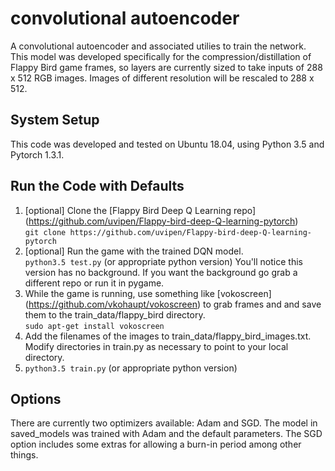 # convolutional autoencoder
A convolutional autoencoder and associated utilies to train the network. This model was developed specifically for the
compression/distillation of Flappy Bird game frames, so layers are currently sized to take inputs of 288 x 512 RGB images.
Images of different resolution will be rescaled to 288 x 512.

## System Setup
This code was developed and tested on Ubuntu 18.04, using Python 3.5 and Pytorch 1.3.1.

## Run the Code with Defaults
1. [optional] Clone the [Flappy Bird Deep Q Learning repo] (https://github.com/uvipen/Flappy-bird-deep-Q-learning-pytorch)  
`git clone https://github.com/uvipen/Flappy-bird-deep-Q-learning-pytorch`
2. [optional] Run the game with the trained DQN model.  
`python3.5 test.py` (or appropriate python version)
You'll notice this version has no background. If you want the background go grab a different repo or run it in pygame.
3. While the game is running, use something like [vokoscreen] (https://github.com/vkohaupt/vokoscreen) to grab frames and
and save them to the train_data/flappy_bird directory.  
`sudo apt-get install vokoscreen`
4. Add the filenames of the images to train_data/flappy_bird_images.txt.
Modify directories in train.py as necessary to point to your local directory.
5. `python3.5 train.py` (or appropriate python version)

## Options
There are currently two optimizers available: Adam and SGD. The model in saved_models was trained with Adam and the default
parameters. The SGD option includes some extras for allowing a burn-in period among other things.

